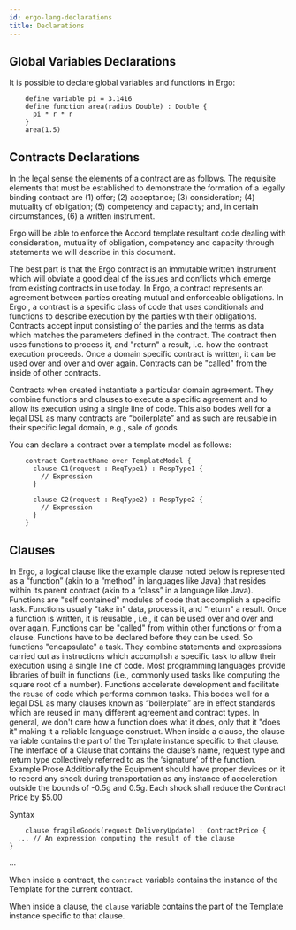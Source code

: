 ```yaml
---
id: ergo-lang-declarations
title: Declarations
---
```


## Global Variables Declarations

It is possible to declare global variables and functions in Ergo:

```
    define variable pi = 3.1416
    define function area(radius Double) : Double {
      pi * r * r
    }
    area(1.5)
```

## Contracts Declarations
In the legal sense the elements of a contract are as follows. The requisite elements that must be established to demonstrate the formation of a legally binding contract are (1) offer; (2) acceptance; (3) consideration; (4) mutuality of obligation; (5) competency and capacity; and, in certain circumstances, (6) a written instrument. 

Ergo will be able to enforce the Accord template resultant code dealing with consideration, mutuality of obligation, competency and capacity through statements we will describe in this document. 

The best part is that the Ergo contract is an immutable written instrument which will obviate a good deal of the issues and conflicts which emerge from existing contracts in use today.  In Ergo, a contract represents an agreement between parties creating mutual and enforceable obligations. In Ergo , a contract is a specific  class of code that uses conditionals and functions to describe execution by the parties with their obligations. Contracts accept input consisting of the parties and the terms as data which matches the parameters defined in the contract. The contract then uses functions to process it, and "return" a result, i.e. how the contract execution proceeds. Once a domain specific contract is written, it can be used over and over and over again. Contracts can be "called" from the inside of other contracts.

Contracts when created instantiate a particular domain agreement. They combine functions and clauses to execute a specific agreement and to allow its execution using a single line of code. This also bodes well for a legal DSL as many contracts are “boilerplate” and as such are reusable in their specific legal domain, e.g., sale of goods


You can declare a contract over a template model as follows:

```
    contract ContractName over TemplateModel {
      clause C1(request : ReqType1) : RespType1 {
        // Expression
      }

      clause C2(request : ReqType2) : RespType2 {
        // Expression
      }
    }
```
## Clauses
In Ergo, a logical clause like the example clause noted below is represented as a “function” (akin to a “method” in languages like Java) that resides within its parent contract (akin to a “class” in a language like Java). Functions are "self contained" modules of code that accomplish a specific task. Functions usually "take in" data, process it, and "return" a result. Once a function is written, it is reusable , i.e., it can be used over and over and over again. Functions can be "called" from within other functions or from a clause. Functions have to be declared before they can be used.
So functions "encapsulate" a task. They combine statements and expressions carried out as instructions which accomplish a specific task to allow their execution using a single line of code. Most programming languages provide libraries of built in functions (i.e., commonly used tasks like computing the square root of a number). Functions accelerate development and facilitate the reuse of code which performs common tasks. This bodes well for a legal DSL as many clauses known as “boilerplate” are in effect standards which are reused in many different agreement and contract types. In general, we don't care how a function does what it does, only that it "does it" making it a reliable language construct. When inside a clause, the clause variable contains the part of the Template instance specific to that clause. The interface of a Clause that contains the clause’s name, request type and return type collectively referred to as the ‘signature’ of the function.
Example Prose
Additionally the Equipment should have proper devices on it to record any shock during transportation as any instance of acceleration outside the bounds of -0.5g and 0.5g.
Each shock shall reduce the Contract Price by $5.00

Syntax 
```
    clause fragileGoods(request DeliveryUpdate) : ContractPrice {
  ... // An expression computing the result of the clause
}
```
...

When inside a contract, the `contract` variable contains the instance
of the Template for the current contract.

When inside a clause, the `clause` variable contains the part of the
Template instance specific to that clause.

